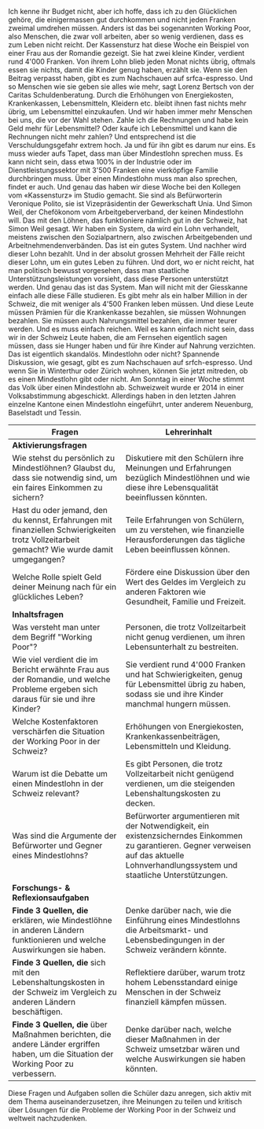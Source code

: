 Ich kenne ihr Budget nicht, aber ich hoffe, dass ich zu den Glücklichen gehöre, die einigermassen gut durchkommen und nicht jeden Franken zweimal umdrehen müssen. Anders ist das bei sogenannten Working Poor, also Menschen, die zwar voll arbeiten, aber so wenig verdienen, dass es zum Leben nicht reicht. Der Kassensturz hat diese Woche ein Beispiel von einer Frau aus der Romandie gezeigt. Sie hat zwei kleine Kinder, verdient rund 4'000 Franken. Von ihrem Lohn blieb jeden Monat nichts übrig, oftmals essen sie nichts, damit die Kinder genug haben, erzählt sie. Wenn sie den Beitrag verpasst haben, gibt es zum Nachschauen auf srfca-espresso. Und so Menschen wie sie geben sie alles wie mehr, sagt Lorenz Bertsch von der Caritas Schuldenberatung. Durch die Erhöhungen von Energiekosten, Krankenkassen, Lebensmitteln, Kleidern etc. bleibt ihnen fast nichts mehr übrig, um Lebensmittel einzukaufen. Und wir haben immer mehr Menschen bei uns, die vor der Wahl stehen. Zahle ich die Rechnungen und habe kein Geld mehr für Lebensmittel? Oder kaufe ich Lebensmittel und kann die Rechnungen nicht mehr zahlen? Und entsprechend ist die Verschuldungsgefahr extrem hoch. Ja und für ihn gibt es darum nur eins. Es muss wieder aufs Tapet, dass man über Mindestlohn sprechen muss. Es kann nicht sein, dass etwa 100% in der Industrie oder im Dienstleistungssektor mit 3'500 Franken eine vierköpfige Familie durchbringen muss. Über einen Mindestlohn muss man also sprechen, findet er auch. Und genau das haben wir diese Woche bei den Kollegen vom «Kassensturz» im Studio gemacht. Sie sind als Befürworterin Veronique Polito, sie ist Vizepräsidentin der Gewerkschaft Unia. Und Simon Weil, der Chefökonom vom Arbeitgeberverband, der keinen Mindestlohn will. Das mit den Löhnen, das funktioniere nämlich gut in der Schweiz, hat Simon Weil gesagt. Wir haben ein System, da wird ein Lohn verhandelt, meistens zwischen den Sozialpartnern, also zwischen Arbeitgebenden und Arbeitnehmendenverbänden. Das ist ein gutes System. Und nachher wird dieser Lohn bezahlt. Und in der absolut grossen Mehrheit der Fälle reicht dieser Lohn, um ein gutes Leben zu führen. Und dort, wo er nicht reicht, hat man politisch bewusst vorgesehen, dass man staatliche Unterstützungsleistungen vorsieht, dass diese Personen unterstützt werden. Und genau das ist das System. Man will nicht mit der Giesskanne einfach alle diese Fälle studieren. Es gibt mehr als ein halber Million in der Schweiz, die mit weniger als 4'500 Franken leben müssen. Und diese Leute müssen Prämien für die Krankenkasse bezahlen, sie müssen Wohnungen bezahlen. Sie müssen auch Nahrungsmittel bezahlen, die immer teurer werden. Und es muss einfach reichen. Weil es kann einfach nicht sein, dass wir in der Schweiz Leute haben, die am Fernsehen eigentlich sagen müssen, dass sie Hunger haben und für ihre Kinder auf Nahrung verzichten. Das ist eigentlich skandalös. Mindestlohn oder nicht? Spannende Diskussion, wie gesagt, gibt es zum Nachschauen auf srfch-espresso. Und wenn Sie in Winterthur oder Zürich wohnen, können Sie jetzt mitreden, ob es einen Mindestlohn gibt oder nicht. Am Sonntag in einer Woche stimmt das Volk über einen Mindestlohn ab. Schweizweit wurde er 2014 in einer Volksabstimmung abgeschickt. Allerdings haben in den letzten Jahren einzelne Kantone einen Mindestlohn eingeführt, unter anderem Neuenburg, Baselstadt und Tessin.


| Fragen | Lehrerinhalt |
|--------|--------------|
| **Aktivierungsfragen** | |
| Wie stehst du persönlich zu Mindestlöhnen? Glaubst du, dass sie notwendig sind, um ein faires Einkommen zu sichern? | Diskutiere mit den Schülern ihre Meinungen und Erfahrungen bezüglich Mindestlöhnen und wie diese ihre Lebensqualität beeinflussen könnten. |
| Hast du oder jemand, den du kennst, Erfahrungen mit finanziellen Schwierigkeiten trotz Vollzeitarbeit gemacht? Wie wurde damit umgegangen? | Teile Erfahrungen von Schülern, um zu verstehen, wie finanzielle Herausforderungen das tägliche Leben beeinflussen können. |
| Welche Rolle spielt Geld deiner Meinung nach für ein glückliches Leben? | Fördere eine Diskussion über den Wert des Geldes im Vergleich zu anderen Faktoren wie Gesundheit, Familie und Freizeit. |
| **Inhaltsfragen** | |
| Was versteht man unter dem Begriff "Working Poor"? | Personen, die trotz Vollzeitarbeit nicht genug verdienen, um ihren Lebensunterhalt zu bestreiten. |
| Wie viel verdient die im Bericht erwähnte Frau aus der Romandie, und welche Probleme ergeben sich daraus für sie und ihre Kinder? | Sie verdient rund 4'000 Franken und hat Schwierigkeiten, genug für Lebensmittel übrig zu haben, sodass sie und ihre Kinder manchmal hungern müssen. |
| Welche Kostenfaktoren verschärfen die Situation der Working Poor in der Schweiz? | Erhöhungen von Energiekosten, Krankenkassenbeiträgen, Lebensmitteln und Kleidung. |
| Warum ist die Debatte um einen Mindestlohn in der Schweiz relevant? | Es gibt Personen, die trotz Vollzeitarbeit nicht genügend verdienen, um die steigenden Lebenshaltungskosten zu decken. |
| Was sind die Argumente der Befürworter und Gegner eines Mindestlohns? | Befürworter argumentieren mit der Notwendigkeit, ein existenzsicherndes Einkommen zu garantieren. Gegner verweisen auf das aktuelle Lohnverhandlungssystem und staatliche Unterstützungen. |
| **Forschungs- & Reflexionsaufgaben** | |
| **Finde 3 Quellen, die** erklären, wie Mindestlöhne in anderen Ländern funktionieren und welche Auswirkungen sie haben. | Denke darüber nach, wie die Einführung eines Mindestlohns die Arbeitsmarkt- und Lebensbedingungen in der Schweiz verändern könnte. |
| **Finde 3 Quellen, die** sich mit den Lebenshaltungskosten in der Schweiz im Vergleich zu anderen Ländern beschäftigen. | Reflektiere darüber, warum trotz hohem Lebensstandard einige Menschen in der Schweiz finanziell kämpfen müssen. |
| **Finde 3 Quellen, die** über Maßnahmen berichten, die andere Länder ergriffen haben, um die Situation der Working Poor zu verbessern. | Denke darüber nach, welche dieser Maßnahmen in der Schweiz umsetzbar wären und welche Auswirkungen sie haben könnten. |

Diese Fragen und Aufgaben sollen die Schüler dazu anregen, sich aktiv mit dem Thema auseinanderzusetzen, ihre Meinungen zu teilen und kritisch über Lösungen für die Probleme der Working Poor in der Schweiz und weltweit nachzudenken.